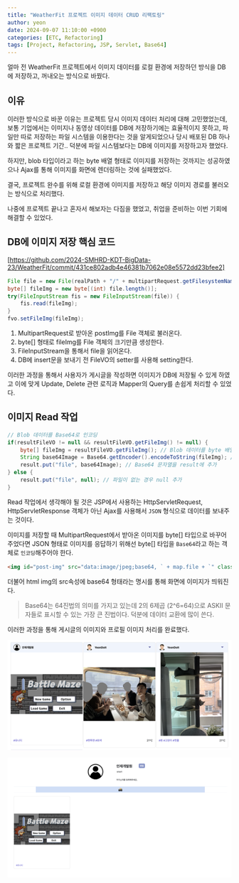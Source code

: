 ```yaml
---
title: "WeatherFit 프로젝트 이미지 데이터 CRUD 리팩토링"
author: yeon
date: 2024-09-07 11:10:00 +0900
categories: [ETC, Refactoring]
tags: [Project, Refactoring, JSP, Servlet, Base64]
---
```


얼마 전 WeatherFit 프로젝트에서 이미지 데이터를 로컬 환경에 저장하던 방식을 DB에 저장하고, 꺼내오는 방식으로 바꿨다.

## 이유
이러한 방식으로 바꾼 이유는 프로젝트 당시 이미지 데이터 처리에 대해 고민했었는데, 보통 기업에서는 이미지나 동영상 데이터를 DB에 저장하기에는 효율적이지 못하고, 파일만 따로 저장하는 파일 시스템을 이용한다는 것을 알게되었으나 당시 배포된 DB 하나와 짧은 프로젝트 기간.. 덕분에 파일 시스템보다는 DB에 이미지를 저장하고자 했었다.

하지만, blob 타입이라고 하는 byte 배열 형태로 이미지를 저장하는 것까지는 성공하였으나 Ajax를 통해 이미지를 화면에 렌더링하는 것에 실패했었다.

결국, 프로젝트 완수를 위해 로컬 환경에 이미지를 저장하고 해당 이미지 경로를 불러오는 방식으로 처리했다.

나중에 프로젝트 끝나고 혼자서 해보자는 다짐을 했었고, 취업을 준비하는 이번 기회에 해결할 수 있었다.

## DB에 이미지 저장 핵심 코드
[https://github.com/2024-SMHRD-KDT-BigData-23/WeatherFit/commit/431ce802adb4e46381b7062e08e5572dd23bfee2]

```java
File file = new File(realPath + "/" + multipartRequest.getFilesystemName("postImg"));
byte[] fileImg = new byte[(int) file.length()];
try(FileInputStream fis = new FileInputStream(file)) {
    fis.read(fileImg);
}
fvo.setFileImg(fileImg);
```

1. MultipartRequest로 받아온 postImg를 File 객체로 불러온다.
2. byte[] 형태로 fileImg를 File 객체의 크기만큼 생성한다.
3. FileInputStream을 통해서 file을 읽어온다.
4. DB에 insert문을 보내기 전 FileVO의 setter를 사용해 setting한다.

이러한 과정을 통해서 사용자가 게시글을 작성하면 이미지가 DB에 저장될 수 있게 하였고 이에 맞게 Update, Delete 관련 로직과 Mapper의 Query를 손쉽게 처리할 수 있었다.

## 이미지 Read 작업
```java
// Blob 데이터를 Base64로 인코딩
if(resultFileVO != null && resultFileVO.getFileImg() != null) {
	byte[] fileImg = resultFileVO.getFileImg(); // Blob 데이터를 byte 배열로 가져오기
	String base64Image = Base64.getEncoder().encodeToString(fileImg); // Base64 인코딩
	result.put("file", base64Image); // Base64 문자열을 result에 추가
} else {
	result.put("file", null); // 파일이 없는 경우 null 추가
}
```

Read 작업에서 생각해야 될 것은 JSP에서 사용하는 HttpServletRequest, HttpServletResponse 객체가 아닌 Ajax를 사용해서 `JSON` 형식으로 데이터를 보내주는 것이다.

이미지를 저장할 때 MultipartRequest에서 받아온 이미지를 byte[] 타입으로 바꾸어주었다면 JSON 형태로 이미지를 응답하기 위해선 byte[] 타입을 `Base64`라고 하는 객체로 `인코딩`해주어야 한다.

```html
<img id="post-img" src="data:image/jpeg;base64, ` + map.file + `" class="img-fluid mx-auto d-block">
```

더불어 html img의 src속성에 base64 형태라는 명시를 통해 화면에 이미지가 띄워진다.

> Base64는 64진법의 의미를 가지고 있는데 2의 6제곱 (2^6=64)으로 ASKII 문자들로 표시할 수 있는 가장 큰 진법이다. 덕분에 데이터 교환에 많이 쓴다.

이러한 과정을 통해 게시글의 이미지와 프로필 이미지 처리를 완료했다.

![complete_img](/assets/img/WeatherFitRe3/complete_img.png)

![complete_img2](/assets/img/WeatherFitRe3/complete_img2.png)